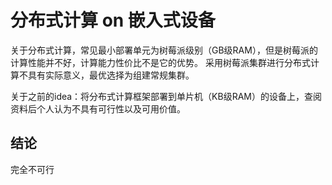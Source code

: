 # 分布式计算 on 嵌入式设备
关于分布式计算，常见最小部署单元为树莓派级别（GB级RAM），但是树莓派的计算性能并不好，计算能力性价比不是它的优势。
采用树莓派集群进行分布式计算不具有实际意义，最优选择为组建常规集群。

关于之前的idea：将分布式计算框架部署到单片机（KB级RAM）的设备上，查阅资料后个人认为不具有可行性以及可用价值。

## 结论
完全不可行